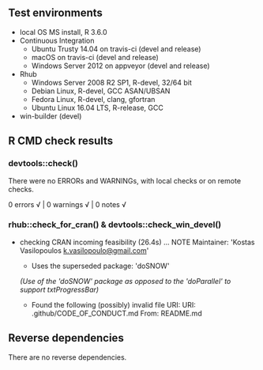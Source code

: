## Test environments

* local OS MS install, R 3.6.0
* Continuous Integration
  * Ubuntu Trusty 14.04 on travis-ci (devel and release)
  * macOS on travis-ci (devel and release)
  * Windows Server 2012 on appveyor (devel and release)
* Rhub
  * Windows Server 2008 R2 SP1, R-devel, 32/64 bit
  * Debian Linux, R-devel, GCC ASAN/UBSAN
  * Fedora Linux, R-devel, clang, gfortran
  * Ubuntu Linux 16.04 LTS, R-release, GCC
* win-builder (devel)

## R CMD check results 

### devtools::check()  

There were no ERRORs and WARNINGs, with local checks or on remote checks.

0 errors √ | 0 warnings √ | 0 notes √
      
### rhub::check_for_cran() & devtools::check_win_devel()

* checking CRAN incoming feasibility (26.4s) ... NOTE
Maintainer: 'Kostas Vasilopoulos <k.vasilopoulo@gmail.com>'
   
  - Uses the superseded package: 'doSNOW' 
  
  *(Use of the 'doSNOW' package as opposed to the 'doParallel' to support txtProgressBar)*
  
  - Found the following (possibly) invalid file URI:
  URI: .github/CODE_OF_CONDUCT.md
    From: README.md

## Reverse dependencies

There are no reverse dependencies.



